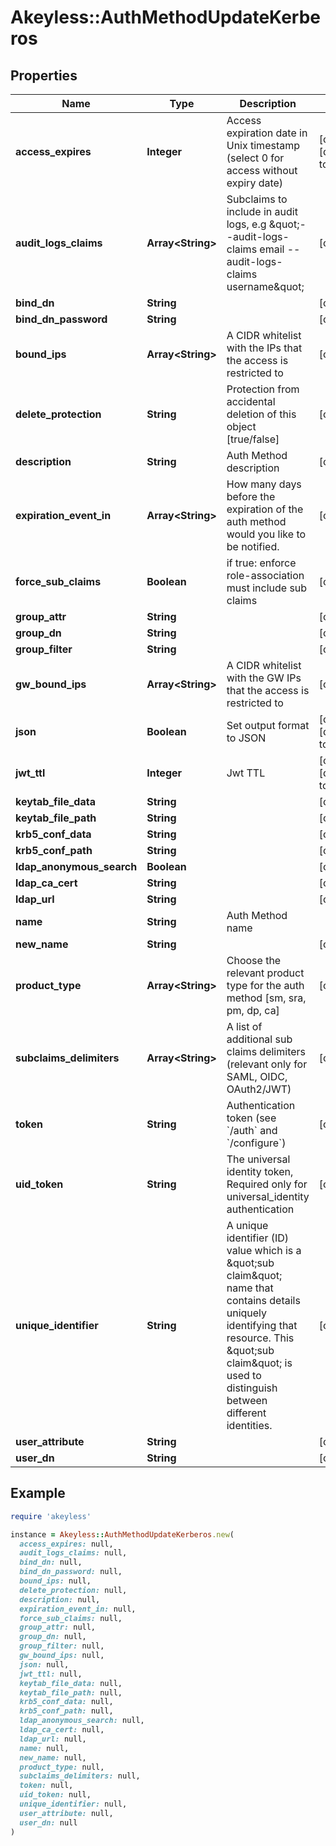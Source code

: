 # Akeyless::AuthMethodUpdateKerberos

## Properties

| Name | Type | Description | Notes |
| ---- | ---- | ----------- | ----- |
| **access_expires** | **Integer** | Access expiration date in Unix timestamp (select 0 for access without expiry date) | [optional][default to 0] |
| **audit_logs_claims** | **Array&lt;String&gt;** | Subclaims to include in audit logs, e.g \&quot;--audit-logs-claims email --audit-logs-claims username\&quot; | [optional] |
| **bind_dn** | **String** |  | [optional] |
| **bind_dn_password** | **String** |  | [optional] |
| **bound_ips** | **Array&lt;String&gt;** | A CIDR whitelist with the IPs that the access is restricted to | [optional] |
| **delete_protection** | **String** | Protection from accidental deletion of this object [true/false] | [optional] |
| **description** | **String** | Auth Method description | [optional] |
| **expiration_event_in** | **Array&lt;String&gt;** | How many days before the expiration of the auth method would you like to be notified. | [optional] |
| **force_sub_claims** | **Boolean** | if true: enforce role-association must include sub claims | [optional] |
| **group_attr** | **String** |  | [optional] |
| **group_dn** | **String** |  | [optional] |
| **group_filter** | **String** |  | [optional] |
| **gw_bound_ips** | **Array&lt;String&gt;** | A CIDR whitelist with the GW IPs that the access is restricted to | [optional] |
| **json** | **Boolean** | Set output format to JSON | [optional][default to false] |
| **jwt_ttl** | **Integer** | Jwt TTL | [optional][default to 0] |
| **keytab_file_data** | **String** |  | [optional] |
| **keytab_file_path** | **String** |  | [optional] |
| **krb5_conf_data** | **String** |  | [optional] |
| **krb5_conf_path** | **String** |  | [optional] |
| **ldap_anonymous_search** | **Boolean** |  | [optional] |
| **ldap_ca_cert** | **String** |  | [optional] |
| **ldap_url** | **String** |  | [optional] |
| **name** | **String** | Auth Method name |  |
| **new_name** | **String** |  | [optional] |
| **product_type** | **Array&lt;String&gt;** | Choose the relevant product type for the auth method [sm, sra, pm, dp, ca] | [optional] |
| **subclaims_delimiters** | **Array&lt;String&gt;** | A list of additional sub claims delimiters (relevant only for SAML, OIDC, OAuth2/JWT) | [optional] |
| **token** | **String** | Authentication token (see &#x60;/auth&#x60; and &#x60;/configure&#x60;) | [optional] |
| **uid_token** | **String** | The universal identity token, Required only for universal_identity authentication | [optional] |
| **unique_identifier** | **String** | A unique identifier (ID) value which is a \&quot;sub claim\&quot; name that contains details uniquely identifying that resource. This \&quot;sub claim\&quot; is used to distinguish between different identities. | [optional] |
| **user_attribute** | **String** |  | [optional] |
| **user_dn** | **String** |  | [optional] |

## Example

```ruby
require 'akeyless'

instance = Akeyless::AuthMethodUpdateKerberos.new(
  access_expires: null,
  audit_logs_claims: null,
  bind_dn: null,
  bind_dn_password: null,
  bound_ips: null,
  delete_protection: null,
  description: null,
  expiration_event_in: null,
  force_sub_claims: null,
  group_attr: null,
  group_dn: null,
  group_filter: null,
  gw_bound_ips: null,
  json: null,
  jwt_ttl: null,
  keytab_file_data: null,
  keytab_file_path: null,
  krb5_conf_data: null,
  krb5_conf_path: null,
  ldap_anonymous_search: null,
  ldap_ca_cert: null,
  ldap_url: null,
  name: null,
  new_name: null,
  product_type: null,
  subclaims_delimiters: null,
  token: null,
  uid_token: null,
  unique_identifier: null,
  user_attribute: null,
  user_dn: null
)
```

